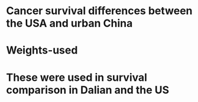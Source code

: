 # Cancer survival differences between the USA and urban China
# Weights-used
# These were used in survival comparison in Dalian and the US
